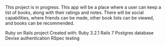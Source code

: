 This project is in progress.  This app will be a place where a user can keep a list of books, along with their ratings and notes.  There will be social capabilities, where friends can be made, other book lists can be viewed, and books can be recommended.

Ruby on Rails project
Created with:
Ruby 3.2.1
Rails 7
Postgres database
Devise authentication
RSpec testing

